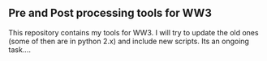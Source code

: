## Pre and Post processing tools for WW3

This repository contains my tools for WW3. I will try to update the old ones (some of then are in python 2.x) and include new scripts.
Its an ongoing task....
